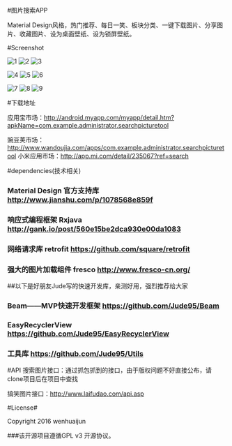 #图片搜索APP

Material Design风格，热门推荐、每日一笑、板块分类、一键下载图片、分享图片、收藏图片、设为桌面壁纸、设为锁屏壁纸。

#Screenshot

![1](https://github.com/wenhuaijun/SearchPictureTool/blob/master/introduce/intro1.jpg "")
![2](https://github.com/wenhuaijun/SearchPictureTool/blob/master/introduce/intro2.jpg "")
![3](https://github.com/wenhuaijun/SearchPictureTool/blob/master/introduce/intro3.jpg "")

![4](https://github.com/wenhuaijun/SearchPictureTool/blob/master/introduce/intro4.jpg "")
![5](https://github.com/wenhuaijun/SearchPictureTool/blob/master/introduce/intro5.jpg "")
![6](https://github.com/wenhuaijun/SearchPictureTool/blob/master/introduce/intro6.jpg "")

![7](https://github.com/wenhuaijun/SearchPictureTool/blob/master/introduce/intro7.jpg "")
![8](https://github.com/wenhuaijun/SearchPictureTool/blob/master/introduce/intro8.jpg "")
![9](https://github.com/wenhuaijun/SearchPictureTool/blob/master/introduce/intro9.jpg "")

#下载地址

应用宝市场：http://android.myapp.com/myapp/detail.htm?apkName=com.example.administrator.searchpicturetool

豌豆荚市场：http://www.wandoujia.com/apps/com.example.administrator.searchpicturetool
小米应用市场：http://app.mi.com/detail/235067?ref=search

#dependencies(技术相关)

### Material Design 官方支持库   http://www.jianshu.com/p/1078568e859f
### 响应式编程框架 Rxjava   http://gank.io/post/560e15be2dca930e00da1083
### 网络请求库 retrofit   https://github.com/square/retrofit
### 强大的图片加载组件 fresco   http://www.fresco-cn.org/



##以下是好朋友Jude写的快速开发库，亲测好用，强烈推荐给大家
### Beam——MVP快速开发框架   https://github.com/Jude95/Beam
### EasyRecyclerView   https://github.com/Jude95/EasyRecyclerView

### 工具库   https://github.com/Jude95/Utils

#API
搜索图片接口：通过抓包抓到的接口，由于版权问题不好直接公布，请clone项目后在项目中查找

搞笑图片接口：http://www.laifudao.com/api.asp

#License#

Copyright 2016 wenhuaijun

###该开源项目遵循GPL v3 开源协议。
